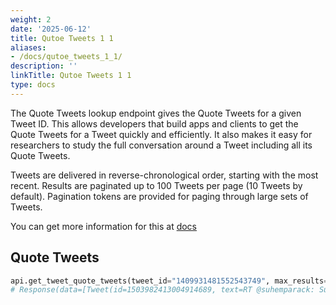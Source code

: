 ```yaml
---
weight: 2
date: '2025-06-12'
title: Qutoe Tweets 1 1
aliases:
- /docs/qutoe_tweets_1_1/
description: ''
linkTitle: Qutoe Tweets 1 1
type: docs
---
```


The Quote Tweets lookup endpoint gives the Quote Tweets for a given Tweet ID.  This allows developers that build apps and clients to get the Quote Tweets for a Tweet quickly and efficiently. It also makes it easy for researchers to study the full conversation around a Tweet including all its Quote Tweets.

Tweets are delivered in reverse-chronological order, starting with the most recent. Results are paginated up to 100 Tweets per page (10 Tweets by default). Pagination tokens are provided for paging through large sets of Tweets.

You can get more information for this at [docs](https://developer.twitter.com/en/docs/twitter-api/tweets/quote-tweets/introduction)

## Quote Tweets

```python
api.get_tweet_quote_tweets(tweet_id="1409931481552543749", max_results=10)
# Response(data=[Tweet(id=1503982413004914689, text=RT @suhemparack: Super excited to share our...), Tweet(id=1495979553889697792, text=RT @chris_bail: Twitter has created an entire...), Tweet(id=1486385372401737728, text=RT @suhemparack: Super excited to share our...), Tweet(id=1480954678447857669, text=RT @suhemparack: Super excited to share our...), Tweet(id=1480639272721940486, text=RT @suhemparack: Super excited to share our...), Tweet(id=1471614967207976961, text=RT @chris_bail: Twitter has created an entire...), Tweet(id=1470423243513372679, text=RT @suhemparack: Super excited to share our...), Tweet(id=1469125403373568001, text=RT @suhemparack: Super excited to share our...), Tweet(id=1468633446935318529, text=RT @suhemparack: Super excited to share our...), Tweet(id=1438256410417143809, text=RT @suhemparack: Super excited to share our...)])
```
